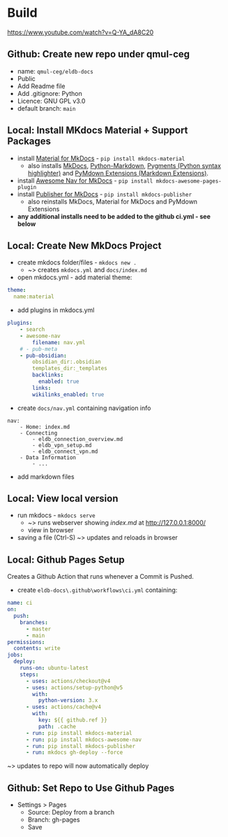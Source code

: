 # Build
https://www.youtube.com/watch?v=Q-YA_dA8C20
## Github: Create new repo under qmul-ceg
- name: `qmul-ceg/eldb-docs`
- Public
- Add Readme file
- Add .gitignore: Python
- Licence: GNU GPL v3.0
- default branch: `main`
## Local: Install MKdocs Material + Support Packages
- install [Material for MkDocs](https://squidfunk.github.io/mkdocs-material/) - `pip install mkdocs-material`
	- also installs [MkDocs](https://www.mkdocs.org), [Python-Markdown](https://python-markdown.github.io/), [Pygments (Python syntax highlighter)](https://pygments.org/) and [PyMdown Extensions (Markdown Extensions)](https://facelessuser.github.io/pymdown-extensions/).
- install [Awesome Nav for MkDocs](https://lukasgeiter.github.io/mkdocs-awesome-nav/) - `pip install mkdocs-awesome-pages-plugin`
- install [Publisher for MkDocs](https://mkdocs-publisher.github.io/setup/installation/) - `pip install mkdocs-publisher`
	- also reinstalls MkDocs, Material for MkDocs and PyMdown Extensions
- **any additional installs need to be added to the github ci.yml - see below**
## Local: Create New MkDocs Project
- create mkdocs folder/files - `mkdocs new .`
	- ~> creates `mkdocs.yml` and `docs/index.md`
- open mkdocs.yml - add material theme:
```yaml
theme:
  name:material
```
- add plugins in mkdocs.yml
```yaml
plugins:
    - search
    - awesome-nav
        filename: nav.yml
    # - pub-meta
    - pub-obsidian:
        obsidian_dir:.obsidian
        templates_dir:_templates
        backlinks:
	      enabled: true
        links:
        wikilinks_enabled: true
```
- create `docs/nav.yml` containing navigation info
```.pages
nav:
    - Home: index.md
    - Connecting
        - eldb_connection_overview.md
        - eldb_vpn_setup.md
        - eldb_connect_vpn.md
    - Data Information
        - ...
```
- add markdown files
## Local: View local version
- run mkdocs - `mkdocs serve`
	- ~> runs webserver showing *index.md* at http://127.0.0.1:8000/
	- view in browser
- saving a file (Ctrl-S) ~> updates and reloads in browser
## Local: Github Pages Setup
Creates a Github Action that runs whenever a Commit is Pushed.
- create `eldb-docs\.github\workflows\ci.yml` containing:
```yaml
name: ci 
on:
  push:
    branches:
      - master 
      - main
permissions:
  contents: write
jobs:
  deploy:
    runs-on: ubuntu-latest
    steps:
      - uses: actions/checkout@v4
      - uses: actions/setup-python@v5
        with:
          python-version: 3.x
      - uses: actions/cache@v4
        with:
          key: ${{ github.ref }}
          path: .cache
      - run: pip install mkdocs-material
      - run: pip install mkdocs-awesome-nav
      - run: pip install mkdocs-publisher
      - run: mkdocs gh-deploy --force
```
~> updates to repo will now automatically deploy
## Github: Set Repo to Use Github Pages
- Settings > Pages
	- Source: Deploy from a branch
	- Branch: gh-pages
	- Save
